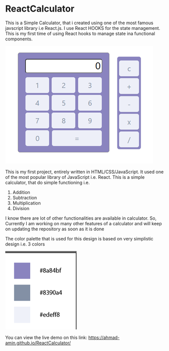 # ReactCalculator
This is a Simple Calculator, that i created using one of the most famous javscript library i.e React.js. I use React HOOKS for the state management. This is my first time of using
React hooks to manage state ina functional components.

<img src="https://github.com/Ahmad-Amin/ReactCalculator/blob/main/images/calBody.PNG?raw=true">

This is my first project, entirely written in HTML/CSS/JavaScript. It used one of the most popular library of JavaScript i.e. React.
This is a simple calculator, that do simple functioning i.e. 
  1. Addition
  2. Subtraction
  3. Multiplication
  4. Division

I know there are lot of other functionalities are available in calculator. So, Currently I am working on many other features of a calculator and will keep on updating the repository as soon as it is done

The color palette that is used for this design is based on very simplistic design i.e. 3 colors

<img src="https://github.com/Ahmad-Amin/ReactCalculator/blob/main/images/colors.PNG?raw=true">

You can view the live demo on this link: https://ahmad-amin.github.io/ReactCalculator/
